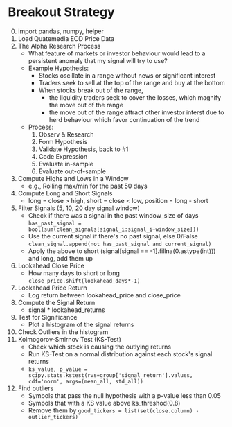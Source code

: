 # Breakout Strategy

0. import pandas, numpy, helper
1. Load Quatemedia EOD Price Data
2. The Alpha Research Process
    * What feature of markets or investor behaviour would lead to a persistent anomaly that my signal will try to use?
    * Example Hypothesis:
      * Stocks oscillate in a range without news or significant interest
      * Traders seek to sell at the top of the range and buy at the bottom
      * When stocks break out of the range,
        * the liquidity traders seek to cover the losses, which magnify the move out of the range
        * the move out of the range attract other investor interst due to herd behaviour which favor continuation of the trend 
    * Process:
      1. Observ & Research
      2. Form Hypothesis
      3. Validate Hypothesis, back to #1
      4. Code Expression
      5. Evaluate in-sample
      6. Evaluate out-of-sample
3. Compute Highs and Lows in a Window
    * e.g., Rolling max/min for the past 50 days
4. Compute Long and Short Signals
    * long = close > high, short = close < low, position = long - short
5. Filter Signals (5, 10, 20 day signal window)
    * Check if there was a signal in the past window_size of days
      `has_past_signal = bool(sum(clean_signals[signal_i:signal_i+window_size]))`
    * Use the current signal if there's no past signal, else 0/False
      `clean_signal.append(not has_past_signal and current_signal)`
    * Apply the above to short (signal[signal == -1].fillna(0.astype(int))) and long, add them up
6. Lookahead Close Price
    * How many days to short or long `close_price.shift(lookahead_days*-1)`
7. Lookahead Price Return
    * Log return between lookahead_price and close_price
8. Compute the Signal Return
    * signal * lookahead_returns
9. Test for Significance
    * Plot a histogram of the signal returns
10. Check Outliers in the histogram
11. Kolmogorov-Smirnov Test (KS-Test)
    * Check which stock is causing the outlying returns
    * Run KS-Test on a normal distribution against each stock's signal returns
    * `ks_value, p_value = scipy.stats.kstest(rvs=group['signal_return'].values, cdf='norm', args=(mean_all, std_all))`
12. Find outliers
    * Symbols that pass the null hypothesis with a p-value less than 0.05
    * Symbols that with a KS value above ks_threshod(0.8)
    * Remove them by `good_tickers = list(set(close.column) - outlier_tickers)`

